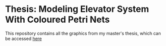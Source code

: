 # Thesis: Modeling Elevator System With Coloured Petri Nets

This repository contains all the graphics from my master's thesis, which can be accessed [here](https://www.researchgate.net/publication/291959963_Modeling_Elevator_System_With_Coloured_Petri_Nets) 
